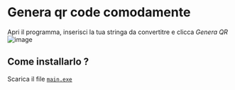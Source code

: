 # Genera qr code comodamente

Apri il programma, inserisci la tua stringa da convertitre e clicca *Genera QR*
![image](https://github.com/CursedRicky/qrGenerator/assets/78096957/2e117e8c-dbaf-499c-a263-f9a9694fba67)


## Come installarlo ?

Scarica il file [`main.exe`](dist/)

